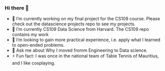 ### Hi there 👋


- 🔭 I’m currently working on my final project for the CS109 course. Please check out the datascience projects repo to see my projects. 
- 🌱 I’m currently CS109 Data Science from Harvard. The CS109 repo contains my work
- 👯 I’m looking to gain more practical experience, i.e. apply what I learned to open-ended problems.
- 💬 Ask me about Why I moved fromm Engineering to Data science.
- ⚡ Fun fact: I was once in the national team of Table Tennis of Mauritius, and I like cosplaying.

